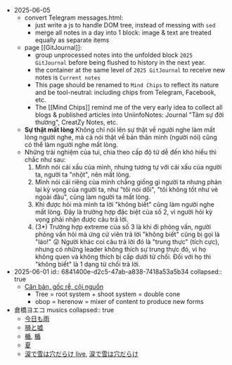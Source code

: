 - 2025-06-05
  - convert Telegram messages.html: 
    - just write a js to handle DOM tree, instead of messing with `sed`
    - merge all notes in a day into 1 block: image & text are treated equally as separate items
  - page [[GitJournal]]: 
    - group unprocessed notes into the unfolded block `2025 GitJournal` before being flushed to history in the next year. 
    - the container at the same level of `2025 GitJournal` to receive new notes is `Current notes`
    - This page should be renamed to `Mind Chips` to reflect its nature and be tool-neutral: including chips from Telegram, Facebook, etc. 
    - The [[Mind Chips]] remind me of the very early idea to collect all blogs & published articles into UniinfoNotes: Journal "Tâm sự đời thường", CreatZy Notes, etc.
  - **Sự thật mất lòng**
Không chỉ nói lên sự thật về người nghe làm mất lòng người nghe, mà cả nói thật về bản thân mình (người nói) cũng có thể làm người nghe mất lòng.
  - Những trải nghiệm của tui, chia theo cấp độ từ dễ đến khó hiểu thì chắc như sau: 
    1. Mình nói cái xấu của mình, nhưng tương tự với cái xấu của người ta, người ta "nhột", nên mất lòng.
    2. Mình nói cái riêng của mình chẳng giống gì người ta nhưng phản lại kỳ vọng của người ta, như "tôi nói dối", "tôi không tốt như vẻ ngoài đâu", cũng làm người ta mất lòng.
    3. Khi được hỏi mà mình ta lời "không biết" cũng làm người nghe mất lòng. Đây là trường hợp đặc biệt của số 2, vì người hỏi kỳ vọng phải nhận được câu trả lời. 
    4. (3*) Trường hợp extreme của số 3 là khi đi phỏng vấn, người phỏng vấn hỏi mà ứng cử viên trả lời "không biết" cũng bị gọi là "láo!" 😜 Người khác coi câu trả lời đó là "trung thực" (tích cực), nhưng có những leader không thích sự trung thực đó, vì họ không quen và không thích bị cấp dưới từ chối. Đối với họ thì "không biết" là 1 dạng từ chối trả lời.
- 2025-06-01
  id:: 6841400e-d2c5-47ab-a838-7418a53a5b34
  collapsed:: true
	- [Căn bản, gốc rễ, cội nguồn](https://creatzynotes.blogspot.com/2021/05/can-ban-goc-re.html)
		- Tree = root system + shoot system = double cone
		- obop = herenow = mixer of content to produce new forms
- 倉橋ヨエコ musics
  collapsed:: true
	- [今日も雨](https://youtu.be/73BcI5gz8ww)
	- [損と嘘](https://youtu.be/qE1ncWRnLVs)
	- [楯](https://youtu.be/aiLRLdW_zYs), [楯](https://youtu.be/qQ4scw0xMmE)
	- [夏](https://youtu.be/WIubOme4n5Q)
	- [涙で雪は穴だらけ live](https://youtu.be/suHQojjgyxE), [涙で雪は穴だらけ](https://youtu.be/QXoiv7YHOsk)